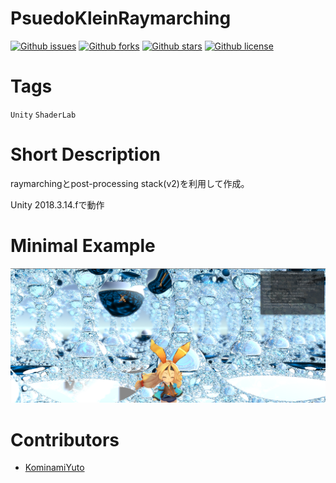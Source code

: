 # PsuedoKleinRaymarching

[![Github issues](https://img.shields.io/github/issues/KominamiYuto/PsuedoKleinRaymarching)](https://github.com/KominamiYuto/PsuedoKleinRaymarching/issues)
[![Github forks](https://img.shields.io/github/forks/KominamiYuto/PsuedoKleinRaymarching)](https://github.com/KominamiYuto/PsuedoKleinRaymarching/network/members)
[![Github stars](https://img.shields.io/github/stars/KominamiYuto/PsuedoKleinRaymarching)](https://github.com/KominamiYuto/PsuedoKleinRaymarching/stargazers)
[![Github license](https://img.shields.io/github/license/KominamiYuto/PsuedoKleinRaymarching)](https://github.com/KominamiYuto/PsuedoKleinRaymarching/)

# Tags
`Unity` `ShaderLab`

# Short Description
raymarchingとpost-processing stack(v2)を利用して作成。

Unity 2018.3.14.fで動作

# Minimal Example

![Minimal Example](raymarching.png)

# Contributors
- [KominamiYuto](https://github.com/KominamiYuto)
